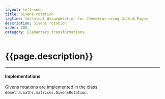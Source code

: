 ```yaml
---
layout: left-menu
title: Givens rotation
tagline: technical documentation for JDemetra+ using GitHub Pages
description: Givens rotation
order: 100
category: Elementary transformations
---
```

# {{page.description}}

<hr>

#### Implementations

Givens rotations are implemented in the class `demetra.maths.matrices.GivensRotation`.